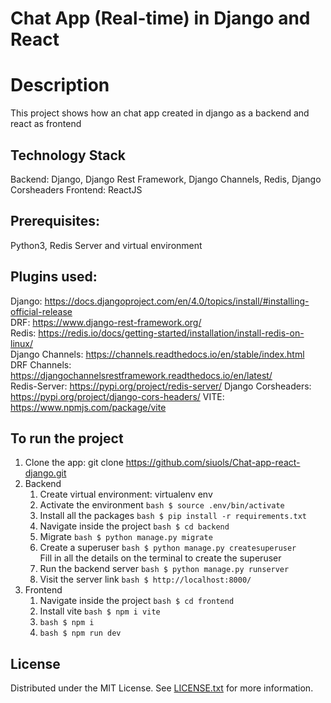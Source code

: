 # Chat App (Real-time) in Django  and React

# Description
This project shows how an chat app created in django as a backend and react as frontend

## Technology Stack
Backend: Django, Django Rest Framework, Django Channels, Redis, Django Corsheaders
Frontend: ReactJS

## Prerequisites: 
Python3, Redis Server and virtual environment

## Plugins used:
Django: https://docs.djangoproject.com/en/4.0/topics/install/#installing-official-release<br />
DRF: https://www.django-rest-framework.org/<br />
Redis: https://redis.io/docs/getting-started/installation/install-redis-on-linux/<br />
Django Channels: https://channels.readthedocs.io/en/stable/index.html<br />
DRF Channels: https://djangochannelsrestframework.readthedocs.io/en/latest/<br />
Redis-Server: https://pypi.org/project/redis-server/
Django Corsheaders: https://pypi.org/project/django-cors-headers/
VITE: https://www.npmjs.com/package/vite

## To run the project
1. Clone the app: git clone https://github.com/siuols/Chat-app-react-django.git
2. Backend
    1. Create virtual environment: virtualenv env
    2. Activate the environment ```bash $ source .env/bin/activate```
    3. Install all the packages ```bash $ pip install -r requirements.txt```
    4. Navigate inside the project ```bash $ cd backend```
    5. Migrate ```bash $ python manage.py migrate```
    6. Create a superuser ```bash $ python manage.py createsuperuser``` <br />
        Fill in all the details on the terminal to create the superuser
    7. Run the backend server ```bash $ python manage.py runserver```
    8. Visit the server link ```bash $ http://localhost:8000/```
3. Frontend
    1. Navigate inside the project ```bash $ cd frontend ```
    2. Install vite ```bash $ npm i vite```
    3. ```bash $ npm i ```
    4. ```bash $ npm run dev ```
    
## License
Distributed under the MIT License. See [LICENSE.txt](./LICENSE) for more information.
